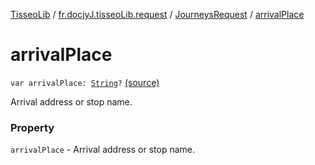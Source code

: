 [TisseoLib](../../index.md) / [fr.docjyJ.tisseoLib.request](../index.md) / [JourneysRequest](index.md) / [arrivalPlace](./arrival-place.md)

# arrivalPlace

`var arrivalPlace: `[`String`](https://kotlinlang.org/api/latest/jvm/stdlib/kotlin/-string/index.html)`?` [(source)](https://github.com/docjyJ/TisseoLib/tree/master/src/main/kotlin/fr/docjyJ/tisseoLib/request/JourneysRequest.kt#L41)

Arrival address or stop name.

### Property

`arrivalPlace` - Arrival address or stop name.